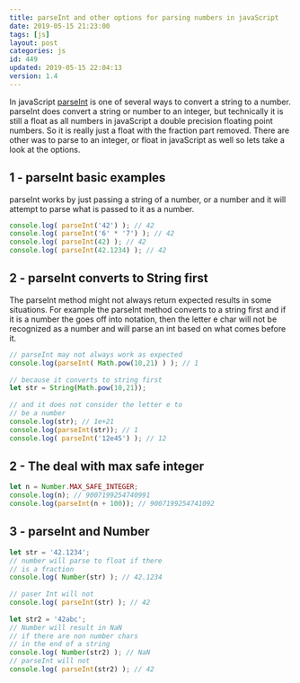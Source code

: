 ```yaml
---
title: parseInt and other options for parsing numbers in javaScript
date: 2019-05-15 21:23:00
tags: [js]
layout: post
categories: js
id: 449
updated: 2019-05-15 22:04:13
version: 1.4
---
```


In javaScript [parseInt](https://developer.mozilla.org/en-US/docs/Web/JavaScript/Reference/Global_Objects/parseInt) is one of several ways to convert a string to a number. parseInt does convert a string or number to an integer, but technically it is still a float as all numbers in javaScript a double precision floating point numbers. So it is really just a float with the fraction part removed. There are other was to parse to an integer, or float in javaScript as well so lets take a look at the options.

<!-- more -->

## 1 - parseInt basic examples

parseInt works by just passing a string of a number, or a number and it will attempt to parse what is passed to it as a number.

```js
console.log( parseInt('42') ); // 42
console.log( parseInt('6' * '7') ); // 42
console.log( parseInt(42) ); // 42
console.log( parseInt(42.1234) ); // 42
```

## 2 - parseInt converts to String first

The parseInt method might not always return expected results in some situations. For example the parseInt method converts to a string first and if it is a number the goes off into notation, then the letter e char will not be recognized as a number and will parse an int based on what comes before it.

```js
// parseInt may not always work as expected
console.log(parseInt( Math.pow(10,21) ) ); // 1
 
// because it converts to string first
let str = String(Math.pow(10,21));
 
// and it does not consider the letter e to 
// be a number
console.log(str); // 1e+21
console.log(parseInt(str)); // 1
console.log( parseInt('12e45') ); // 12
```

## 2 - The deal with max safe integer

```js
let n = Number.MAX_SAFE_INTEGER;
console.log(n); // 9007199254740991
console.log(parseInt(n + 100)); // 9007199254741092
```

## 3 - parseInt and Number

```js
let str = '42.1234';
// number will parse to float if there
// is a fraction
console.log( Number(str) ); // 42.1234
 
// paser Int will not
console.log( parseInt(str) ); // 42
 
let str2 = '42abc';
// Number will result in NaN
// if there are non number chars
// in the end of a string
console.log( Number(str2) ); // NaN
// parseInt will not
console.log( parseInt(str2) ); // 42
```